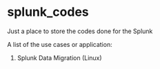 # splunk_codes
Just a place to store the codes done for the Splunk

A list of the use cases or application:
1. Splunk Data Migration (Linux)
